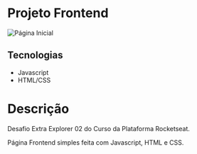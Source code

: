 # Projeto Frontend

![Página Inicial](https://github.com/kenjiThiago/desafioExtrarExplorer02/blob/main/imagens/PaginaInicial.png)

## Tecnologias
- Javascript
- HTML/CSS

# Descrição

Desafio Extra Explorer 02 do Curso da Plataforma Rocketseat.

Página Frontend simples feita com Javascript, HTML e CSS.
